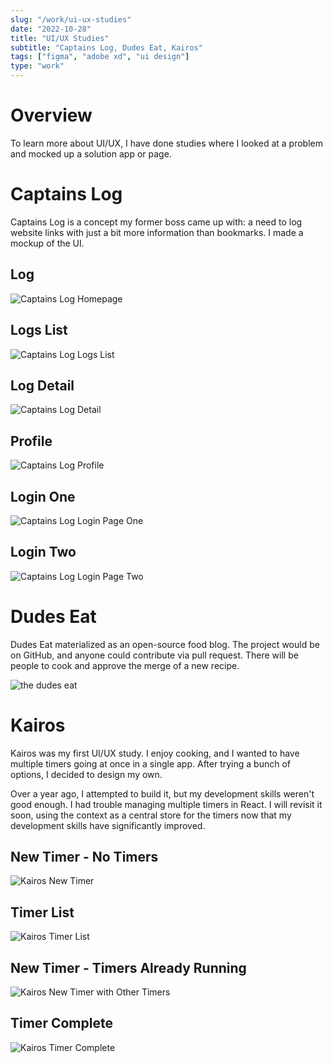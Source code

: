 ```yaml
---
slug: "/work/ui-ux-studies"
date: "2022-10-28"
title: "UI/UX Studies"
subtitle: "Captains Log, Dudes Eat, Kairos"
tags: ["figma", "adobe xd", "ui design"]
type: "work"
---
```


# Overview

To learn more about UI/UX, I have done studies where I looked at a problem and mocked up a solution app or page.

# Captains Log

Captains Log is a concept my former boss came up with: a need to log website links with just a bit more information than bookmarks. I made a mockup of the UI.

## Log

![Captains Log Homepage](../../images/captains-log-home.png)

## Logs List

![Captains Log Logs List](../../images/captains-log-logs.png)

## Log Detail

![Captains Log Detail](../../images/captains-log-detail.png)

## Profile

![Captains Log Profile](../../images/captains-log-profile.png)

## Login One

![Captains Log Login Page One](../../images/captains-log-login.png)

## Login Two

![Captains Log Login Page Two](../../images/captains-og-login-1.png)

# Dudes Eat

Dudes Eat materialized as an open-source food blog. The project would be on GitHub, and anyone could contribute via pull request. There will be people to cook and approve the merge of a new recipe.

![the dudes eat](../../images/the-dudes-eat.png)

# Kairos

Kairos was my first UI/UX study. I enjoy cooking, and I wanted to have multiple timers going at once in a single app. After trying a bunch of options, I decided to design my own.

Over a year ago, I attempted to build it, but my development skills weren't good enough. I had trouble managing multiple timers in React. I will revisit it soon, using the context as a central store for the timers now that my development skills have significantly improved.

## New Timer - No Timers

![Kairos New Timer](../../images/kairos-new-timer-1.png)

## Timer List

![Kairos Timer List](../../images/kairos-timer-list.png)

## New Timer - Timers Already Running

![Kairos New Timer with Other Timers](../../images/kairos-new-timer-2.png)

## Timer Complete

![Kairos Timer Complete](../../images/kairos-timer-going-ff.png)